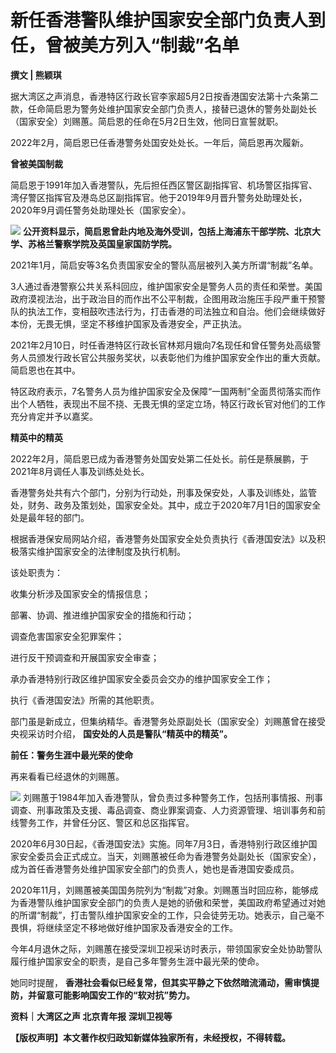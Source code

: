# 新任香港警队维护国家安全部门负责人到任，曾被美方列入“制裁”名单

**撰文 | 熊颖琪**

据大湾区之声消息，香港特区行政长官李家超5月2日按香港国安法第十六条第二款，任命简启恩为警务处维护国家安全部门负责人，接替已退休的警务处副处长（国家安全）刘赐蕙。简启恩的任命在5月2日生效，他同日宣誓就职。

2022年2月，简启恩已任香港警务处国安处处长。一年后，简启恩再次履新。

**曾被美国制裁**

简启恩于1991年加入香港警队，先后担任西区警区副指挥官、机场警区指挥官、湾仔警区指挥官及港岛总区副指挥官。他于2019年9月晋升警务处助理处长，2020年9月调任警务处助理处长（国家安全）。

![](https://inews.gtimg.com/news_bt/O8TKdbP0tGpBvEEbx8F5zNY04-vFDy_lNhCc1AOEUlXX8AA/1000)
**公开资料显示，简启恩曾赴内地及海外受训，包括上海浦东干部学院、北京大学、苏格兰警察学院及英国皇家国防学院。**

2021年1月，简启安等3名负责国家安全的警队高层被列入美方所谓“制裁”名单。

3人通过香港警察公共关系科回应，维护国家安全是警务人员的责任和荣誉。美国政府漠视法治，出于政治目的而作出不公平制裁，企图用政治施压手段严重干预警队的执法工作，变相鼓吹违法行为，打击香港的司法独立和自治。他们会继续做好本份，无畏无惧，坚定不移维护国家及香港安全，严正执法。

2021年2月10日，时任香港特区行政长官林郑月娥向7名现任和曾任警务处高级警务人员颁发行政长官公共服务奖状，以表彰他们为维护国家安全作出的重大贡献。简启恩也在其中。

特区政府表示，7名警务人员为维护国家安全及保障“一国两制”全面贯彻落实而作出个人牺牲，表现出不屈不挠、无畏无惧的坚定立场，特区行政长官对他们的工作充分肯定并予以嘉奖。

**精英中的精英**

2022年2月，简启恩已成为香港警务处国安处第二任处长。前任是蔡展鹏，于2021年8月调任人事及训练处处长。

香港警务处共有六个部门，分别为行动处，刑事及保安处，人事及训练处，监管处，财务、政务及策划处，国家安全处。其中，成立于2020年7月1日的国家安全处是最年轻的部门。

根据香港保安局网站介绍，香港警务处国家安全处负责执行《香港国安法》以及积极落实维护国家安全的法律制度及执行机制。

该处职责为：

收集分析涉及国家安全的情报信息；

部署、协调、推进维护国家安全的措施和行动；

调查危害国家安全犯罪案件；

进行反干预调查和开展国家安全审查；

承办香港特别行政区维护国家安全委员会交办的维护国家安全工作；

执行《香港国安法》所需的其他职责。

部门虽是新成立，但集纳精华。香港警务处原副处长（国家安全）刘赐蕙曾在接受央视采访时介绍， **国安处的人员是警队“精英中的精英”。**

**前任：警务生涯中最光荣的使命**

再来看看已经退休的刘赐蕙。

![](https://inews.gtimg.com/news_bt/OK_xbCxJ7ePonycx92dO8eOxbAEdg1tQVHmpqAQ3vKtuAAA/1000)
刘赐蕙于1984年加入香港警队，曾负责过多种警务工作，包括刑事情报、刑事调查、刑事政策及支援、毒品调查、商业罪案调查、人力资源管理、培训事务和前线警务工作，并曾任分区、警区和总区指挥官。

2020年6月30日起，《香港国安法》实施。同年7月3日，香港特别行政区维护国家安全委员会正式成立。当天，刘赐蕙被任命为香港警务处副处长（国家安全），成为首任香港警务处维护国家安全部门的负责人，她也是香港国安委成员。

2020年11月，刘赐蕙被美国国务院列为“制裁”对象。刘赐蕙当时回应称，能够成为香港警队维护国家安全部门的负责人是她的骄傲和荣誉，美国政府希望通过对她的所谓“制裁”，打击警队维护国家安全的工作，只会徒劳无功。她表示，自己毫不畏惧，将继续坚定不移地做好维护国家及香港安全的工作。

今年4月退休之际，刘赐蕙在接受深圳卫视采访时表示，带领国家安全处协助警队履行维护国家安全的职责，是自己多年警务生涯中最光荣的使命。

她同时提醒， **香港社会看似已经复常，但其实平静之下依然暗流涌动，需审慎提防，并留意可能影响国安工作的“软对抗”势力。**

**资料｜大湾区之声 北京青年报 深圳卫视等**

**【版权声明】本文著作权归政知新媒体独家所有，未经授权，不得转载。**

